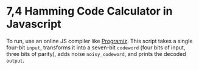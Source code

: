 # 7,4 Hamming Code Calculator in Javascript
To run, use an online JS compiler like [Programiz](https://www.programiz.com/javascript/online-compiler/). This script takes a single four-bit `input`, transforms it into a seven-bit `codeword` (four bits of input, three bits of parity), adds noise `noisy_codeword`, and prints the decoded `output`.
